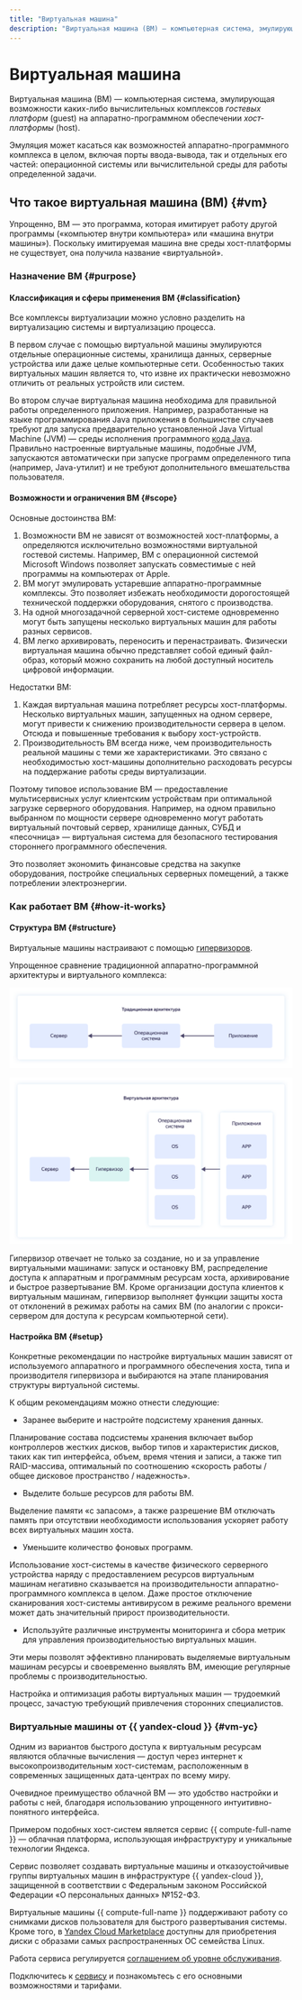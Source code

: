 ```yaml
---
title: "Виртуальная машина"
description: "Виртуальная машина (ВМ) — компьютерная система, эмулирующая возможности каких-либо аппаратно-программных комплексов на другом аппаратно-программном обеспечении. Расскажем, для чего используются виртуальные машины и как они работают, дадим рекомендации по настройке ВМ, познакомим с виртуальными машинами от {{ yandex-cloud }}."
---
```


# Виртуальная машина

Виртуальная машина (ВМ) — компьютерная система, эмулирующая возможности каких-либо вычислительных комплексов _гостевых платформ_ (guest) на аппаратно-программном обеспечении _хост-платформы_ (host).

Эмуляция может касаться как возможностей аппаратно-программного комплекса в целом, включая порты ввода-вывода, так и отдельных его частей: операционной системы или вычислительной среды для работы определенной задачи.

## Что такое виртуальная машина (ВМ) {#vm}

Упрощенно, ВМ — это программа, которая имитирует работу другой программы («компьютер внутри компьютера» или «машина внутри машины»). Поскольку имитируемая машина вне среды хост-платформы не существует, она получила название «виртуальной».

### Назначение ВМ {#purpose}

#### Классификация и сферы применения ВМ {#classification}

Все комплексы виртуализации можно условно разделить на виртуализацию системы и виртуализацию процесса.

В первом случае с помощью виртуальной машины эмулируются отдельные операционные системы, хранилища данных, серверные устройства или даже целые компьютерные сети. Особенностью таких виртуальных машин является то, что извне их практически невозможно отличить от реальных устройств или систем.

Во втором случае виртуальная машина необходима для правильной работы определенного приложения. Например, разработанные на языке программирования Java приложения в большинстве случаев требуют для запуска предварительно установленной Java Virtual Machine (JVM) — среды исполнения программного [кода Java](https://ru.wikipedia.org/wiki/Байт-код_Java). Правильно настроенные виртуальные машины, подобные JVM, запускаются автоматически при запуске программ определенного типа (например, Java-утилит) и не требуют дополнительного вмешательства пользователя.

#### Возможности и ограничения ВМ {#scope}

Основные достоинства ВМ:
1. Возможности ВМ не зависят от возможностей хост-платформы, а определяются исключительно возможностями виртуальной гостевой системы. Например, ВМ с операционной системой Microsoft Windows позволяет запускать совместимые с ней программы на компьютерах от Apple.
1. ВМ могут эмулировать устаревшие аппаратно-программные комплексы. Это позволяет избежать необходимости дорогостоящей технической поддержки оборудования, снятого с производства.
1. На одной многозадачной серверной хост-системе одновременно могут быть запущены несколько виртуальных машин для работы разных сервисов.
1. ВМ легко архивировать, переносить и перенастраивать. Физически виртуальная машина обычно представляет собой единый файл-образ, который можно сохранить на любой доступный носитель цифровой информации.

Недостатки ВМ:
1. Каждая виртуальная машина потребляет ресурсы хост-платформы. Несколько виртуальных машин, запущенных на одном сервере, могут привести к снижению производительности сервера в целом. Отсюда и повышенные требования к выбору хост-устройств.
1. Производительность ВМ всегда ниже, чем производительность реальной машины с теми же характеристиками. Это связано с необходимостью хост-машины дополнительно расходовать ресурсы на поддержание работы среды виртуализации.

Поэтому типовое использование ВМ — предоставление мультисервисных услуг клиентским устройствам при оптимальной загрузке серверного оборудования. Например, на одном правильно выбранном по мощности сервере одновременно могут работать виртуальный почтовый сервер, хранилище данных, СУБД и «песочница» — виртуальная система для безопасного тестирования стороннего программного обеспечения.

Это позволяет экономить финансовые средства на закупке оборудования, постройке специальных серверных помещений, а также потреблении электроэнергии.

### Как работает ВМ {#how-it-works}

#### Структура ВМ {#structure}

Виртуальные машины настраивают с помощью [гипервизоров](virtualization.md#kak-rabotaet-virtualizaciya).

Упрощенное сравнение традиционной аппаратно-программной архитектуры и виртуального комплекса:

![Традиционная архитектура](../_assets/glossary/traditional-architecture.svg)

![Виртуальная архитектура](../_assets/glossary/virtual-architecture.svg)

Гипервизор отвечает не только за создание, но и за управление виртуальными машинами: запуск и остановку ВМ, распределение доступа к аппаратным и программным ресурсам хоста, архивирование и быстрое развертывание ВМ. Кроме организации доступа клиентов к виртуальным машинам, гипервизор выполняет функции защиты хоста от отклонений в режимах работы на самих ВМ (по аналогии с прокси-сервером для доступа к ресурсам компьютерной сети).

#### Настройка ВМ {#setup}

Конкретные рекомендации по настройке виртуальных машин зависят от используемого аппаратного и программного обеспечения хоста, типа и производителя гипервизора и выбираются на этапе планирования структуры виртуальной системы.

К общим рекомендациям можно отнести следующие:
* Заранее выберите и настройте подсистему хранения данных.

Планирование состава подсистемы хранения включает выбор контроллеров жестких дисков, выбор типов и характеристик дисков, таких как тип интерфейса, объем, время чтения и записи, а также тип RAID-массива, оптимальный по соотношению «скорость работы / общее дисковое пространство / надежность».
* Выделите больше ресурсов для работы ВМ.

Выделение памяти «с запасом», а также разрешение ВМ отключать память при отсутствии необходимости использования ускоряет работу всех виртуальных машин хоста.
* Уменьшите количество фоновых программ.

Использование хост-системы в качестве физического серверного устройства наряду с предоставлением ресурсов виртуальным машинам негативно сказывается на производительности аппаратно-программного комплекса в целом. Даже простое отключение сканирования хост-системы антивирусом в режиме реального времени может дать значительный прирост производительности.
* Используйте различные инструменты мониторинга и сбора метрик для управления производительностью виртуальных машин.

Эти меры позволят эффективно планировать выделяемые виртуальным машинам ресурсы и своевременно выявлять ВМ, имеющие регулярные проблемы с производительностью.

Настройка и оптимизация работы виртуальных машин — трудоемкий процесс, зачастую требующий привлечения сторонних специалистов.

### Виртуальные машины от {{ yandex-cloud }} {#vm-yc}

Одним из вариантов быстрого доступа к виртуальным ресурсам являются облачные вычисления — доступ через интернет к высокопроизводительным хост-системам, расположенным в современных защищенных дата-центрах по всему миру.

Очевидное преимущество облачной ВМ — это удобство настройки и работы с ней, благодаря использованию упрощенного интуитивно-понятного интерфейса.

Примером подобных хост-систем является сервис {{ compute-full-name }} — облачная платформа, использующая инфраструктуру и уникальные технологии Яндекса.

Сервис позволяет создавать виртуальные машины и отказоустойчивые группы виртуальных машин в инфраструктуре {{ yandex-cloud }}, защищенной в соответствии с Федеральным законом Российской Федерации «О персональных данных» №152-ФЗ.

Виртуальные машины {{ compute-full-name }} поддерживают работу со снимками дисков пользователя для быстрого развертывания системы. Кроме того, в [Yandex Cloud Marketplace](https://cloud.yandex.ru/marketplace?categories=os) доступны для приобретения диски с образами самых распространенных OC семейства Linux.

Работа сервиса регулируется [соглашением об уровне обслуживания](https://yandex.ru/legal/cloud_sla/).

Подключитесь к [сервису](https://cloud.yandex.ru/services/compute) и познакомьтесь с его основными возможностями и тарифами.